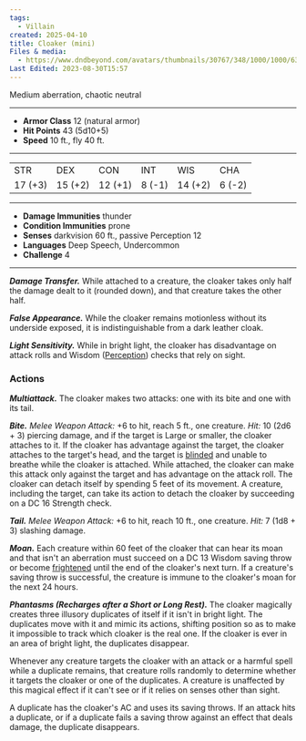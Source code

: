 ```yaml
---
tags:
  - Villain
created: 2025-04-10
title: Cloaker (mini)
Files & media:
  - https://www.dndbeyond.com/avatars/thumbnails/30767/348/1000/1000/638061293461506894.png
Last Edited: 2023-08-30T15:57
---
```


Medium aberration, chaotic neutral

---

- **Armor Class** 12 (natural armor)
- **Hit Points** 43 (5d10+5)
- **Speed** 10 ft., fly 40 ft.

---

|   |   |   |   |   |   |
|---|---|---|---|---|---|
|STR|DEX|CON|INT|WIS|CHA|
|17 (+3)|15 (+2)|12 (+1)|8 (-1)|14 (+2)|6 (-2)|

---

- **Damage Immunities** thunder
- **Condition Immunities** prone
- **Senses** darkvision 60 ft., passive Perception 12
- **Languages** Deep Speech, Undercommon
- **Challenge** 4

---

_**Damage Transfer.**_ While attached to a creature, the cloaker takes only half the damage dealt to it (rounded down), and that creature takes the other half.

_**False Appearance.**_ While the cloaker remains motionless without its underside exposed, it is indistinguishable from a dark leather cloak.

_**Light Sensitivity.**_ While in bright light, the cloaker has disadvantage on attack rolls and Wisdom ([Perception](https://www.dndbeyond.com/compendium/rules/basic-rules/using-ability-scores#Perception)) checks that rely on sight.

### Actions

_**Multiattack.**_ The cloaker makes two attacks: one with its bite and one with its tail.

_**Bite.** Melee Weapon Attack:_ +6 to hit, reach 5 ft., one creature. _Hit:_ 10 (2d6 + 3) piercing damage, and if the target is Large or smaller, the cloaker attaches to it. If the cloaker has advantage against the target, the cloaker attaches to the target's head, and the target is [blinded](https://www.dndbeyond.com/compendium/rules/basic-rules/appendix-a-conditions#Blinded) and unable to breathe while the cloaker is attached. While attached, the cloaker can make this attack only against the target and has advantage on the attack roll. The cloaker can detach itself by spending 5 feet of its movement. A creature, including the target, can take its action to detach the cloaker by succeeding on a DC 16 Strength check.

_**Tail.** Melee Weapon Attack:_ +6 to hit, reach 10 ft., one creature. _Hit:_ 7 (1d8 + 3) slashing damage.

_**Moan.**_ Each creature within 60 feet of the cloaker that can hear its moan and that isn't an aberration must succeed on a DC 13 Wisdom saving throw or become [frightened](https://www.dndbeyond.com/compendium/rules/basic-rules/appendix-a-conditions#Frightened) until the end of the cloaker's next turn. If a creature's saving throw is successful, the creature is immune to the cloaker's moan for the next 24 hours.

_**Phantasms (Recharges after a Short or Long Rest).**_ The cloaker magically creates three illusory duplicates of itself if it isn't in bright light. The duplicates move with it and mimic its actions, shifting position so as to make it impossible to track which cloaker is the real one. If the cloaker is ever in an area of bright light, the duplicates disappear.

Whenever any creature targets the cloaker with an attack or a harmful spell while a duplicate remains, that creature rolls randomly to determine whether it targets the cloaker or one of the duplicates. A creature is unaffected by this magical effect if it can't see or if it relies on senses other than sight.

A duplicate has the cloaker's AC and uses its saving throws. If an attack hits a duplicate, or if a duplicate fails a saving throw against an effect that deals damage, the duplicate disappears.